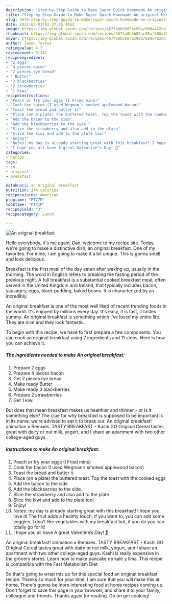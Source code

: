 ```yaml
---
description: "Step-by-Step Guide to Make Super Quick Homemade An original breakfast"
title: "Step-by-Step Guide to Make Super Quick Homemade An original breakfast"
slug: 3676-step-by-step-guide-to-make-super-quick-homemade-an-original-breakfast
date: 2022-02-01T02:37:26.465Z
image: https://img-global.cpcdn.com/recipes/467fa8b5b87ac98a/680x482cq70/an-original-breakfast-recipe-main-photo.jpg
thumbnail: https://img-global.cpcdn.com/recipes/467fa8b5b87ac98a/680x482cq70/an-original-breakfast-recipe-main-photo.jpg
cover: https://img-global.cpcdn.com/recipes/467fa8b5b87ac98a/680x482cq70/an-original-breakfast-recipe-main-photo.jpg
author: Jason Torres
ratingvalue: 4.7
reviewcount: 31342
recipeingredient:
- "2 eggs"
- "4 pieces bacon"
- "2 pieces rye bread"
- " Butter"
- "3 blackberries"
- "2 strawberries"
- "1 kiwi"
recipeinstructions:
- "Poach or fry your eggs (I Fried mine)"
- "Cook the bacon (I used Wegman’s smoked applewood bacon)"
- "Toast the bread and butter it"
- "Place (on a plate) the buttered toast. Top the toast with the cooked eggs"
- "Add the bacon to the side"
- "Add the blackberries to the side."
- "Slice the strawberry and also add to the plate"
- "Slice the kiwi and add to the plate too!"
- "Enjoy!"
- "Notes: my day is already starting great with this breakfast! I hope you love it! The fruit adds a healthy touch, if you want to, you can add some veggies. I don’t like vegetables with my breakfast but, if you do you can totally go for it!"
- "I hope you all have A great Valentine’s Day! 💝"
categories:
- Recipe
tags:
- an
- original
- breakfast

katakunci: an original breakfast 
nutrition: 244 calories
recipecuisine: American
preptime: "PT27M"
cooktime: "PT41M"
recipeyield: "3"
recipecategory: Lunch

---
```



![An original breakfast](https://img-global.cpcdn.com/recipes/467fa8b5b87ac98a/680x482cq70/an-original-breakfast-recipe-main-photo.jpg)

Hello everybody, it's me again, Dan, welcome to my recipe site. Today, we're going to make a distinctive dish, an original breakfast. One of my favorites. For mine, I am going to make it a bit unique. This is gonna smell and look delicious.

Breakfast is the first meal of the day eaten after waking up, usually in the morning. The word in English refers to breaking the fasting period of the previous night. A full breakfast is a substantial cooked breakfast meal, often served in the United Kingdom and Ireland, that typically includes bacon, sausages, eggs, black pudding, baked beans. It is characterized by an incredibly.

An original breakfast is one of the most well liked of recent trending foods in the world. It's enjoyed by millions every day. It's easy, it is fast, it tastes yummy. An original breakfast is something which I've loved my entire life. They are nice and they look fantastic.


To begin with this recipe, we have to first prepare a few components. You can cook an original breakfast using 7 ingredients and 11 steps. Here is how you can achieve it.

<!--inarticleads1-->

##### The ingredients needed to make An original breakfast:

1. Prepare 2 eggs
1. Prepare 4 pieces bacon
1. Get 2 pieces rye bread
1. Make ready  Butter
1. Make ready 3 blackberries
1. Prepare 2 strawberries
1. Get 1 kiwi


But does that mean breakfast makes us healthier and thinner - or is it something else? The clue for why breakfast is supposed to be important is in its name: we&#39;re advised to eat it to break our. An original breakfast! animation » Remixes. TASTY BREAKFAST - Kashi GO Original Cereal tastes great with dairy or nut milk, yogurt, and I share an apartment with two other college-aged guys. 

<!--inarticleads2-->

##### Instructions to make An original breakfast:

1. Poach or fry your eggs (I Fried mine)
1. Cook the bacon (I used Wegman’s smoked applewood bacon)
1. Toast the bread and butter it
1. Place (on a plate) the buttered toast. Top the toast with the cooked eggs
1. Add the bacon to the side
1. Add the blackberries to the side.
1. Slice the strawberry and also add to the plate
1. Slice the kiwi and add to the plate too!
1. Enjoy!
1. Notes: my day is already starting great with this breakfast! I hope you love it! The fruit adds a healthy touch, if you want to, you can add some veggies. I don’t like vegetables with my breakfast but, if you do you can totally go for it!
1. I hope you all have A great Valentine’s Day! 💝


An original breakfast! animation » Remixes. TASTY BREAKFAST - Kashi GO Original Cereal tastes great with dairy or nut milk, yogurt, and I share an apartment with two other college-aged guys. Kashi is really expensive in the grocery stores. Learn how to make pancake de kale y lima. This recipe is compatible with the Fast Metabolism Diet. 

So that's going to wrap this up for this special food an original breakfast recipe. Thanks so much for your time. I am sure that you will make this at home. There's gonna be more interesting food at home recipes coming up. Don't forget to save this page in your browser, and share it to your family, colleague and friends. Thanks again for reading. Go on get cooking!
